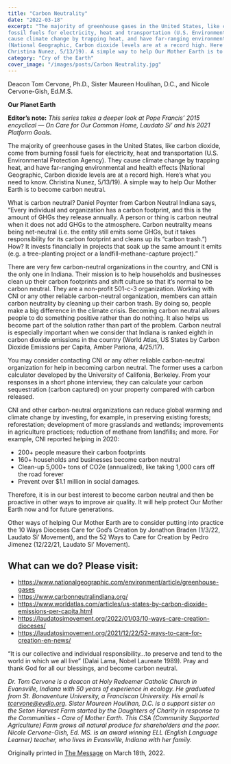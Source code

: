 ```yaml
---
title: "Carbon Neutrality"
date: "2022-03-18"
excerpt: "The majority of greenhouse gases in the United States, like carbon dioxide, come from burning
fossil fuels for electricity, heat and transportation (U.S. Environmental Protection Agency). They
cause climate change by trapping heat, and have far-ranging environmental and health effects
(National Geographic, Carbon dioxide levels are at a record high. Here’s what you need to know.
Christina Nunez, 5/13/19). A simple way to help Our Mother Earth is to become carbon neutral."
category: "Cry of the Earth"
cover_image: "/images/posts/Carbon Neutrality.jpg"
---
```


Deacon Tom Cervone, Ph.D., Sister Maureen Houlihan, D.C., and Nicole Cervone-Gish, Ed.M.S.

**Our Planet Earth**

**Editor’s note:**
_This series takes a deeper look at Pope Francis’ 2015 encyclical ― On Care for Our Common
Home, Laudato Si’ and his 2021 Platform Goals._

The majority of greenhouse gases in the United States, like carbon dioxide, come from burning
fossil fuels for electricity, heat and transportation (U.S. Environmental Protection Agency). They
cause climate change by trapping heat, and have far-ranging environmental and health effects
(National Geographic, Carbon dioxide levels are at a record high. Here’s what you need to know.
Christina Nunez, 5/13/19). A simple way to help Our Mother Earth is to become carbon neutral.

What is carbon neutral? Daniel Poynter from Carbon Neutral Indiana says, “Every individual and
organization has a carbon footprint, and this is the amount of GHGs they release annually. A
person or thing is carbon neutral when it does not add GHGs to the atmosphere. Carbon
neutrality means being net-neutral (i.e. the entity still emits some GHGs, but it takes
responsibility for its carbon footprint and cleans up its “carbon trash.”) How? It invests
financially in projects that soak up the same amount it emits (e.g. a tree-planting project or a
landfill-methane-capture project).”

There are very few carbon-neutral organizations in the country, and CNI is the only one in
Indiana. Their mission is to help households and businesses clean up their carbon footprints and
shift culture so that it’s normal to be carbon neutral. They are a non-profit 501-c-3 organization.
Working with CNI or any other reliable carbon-neutral organization, members can attain carbon
neutrality by cleaning up their carbon trash. By doing so, people make a big difference in the
climate crisis. Becoming carbon neutral allows people to do something positive rather than do
nothing. It also helps us become part of the solution rather than part of the problem. Carbon
neutral is especially important when we consider that Indiana is ranked eighth in carbon dioxide
emissions in the country (World Atlas, US States by Carbon Dioxide Emissions per Capita,
Amber Pariona, 4/25/17).

You may consider contacting CNI or any other reliable carbon-neutral organization for help in
becoming carbon neutral. The former uses a carbon calculator developed by the University of
Califonia, Berkeley. From your responses in a short phone interview, they can calculate your
carbon sequestration (carbon captured) on your property compared with carbon released.

CNI and other carbon-neutral organizations can reduce global warming and climate change by
investing, for example, in preserving existing forests; reforestation; development of more
grasslands and wetlands; improvements in agriculture practices; reduction of methane from
landfills; and more. For example, CNI reported helping in 2020:

- 200+ people measure their carbon footprints
- 160+ households and businesses become carbon neutral
- Clean-up 5,000+ tons of CO2e (annualized), like taking 1,000 cars off the road forever
- Prevent over $1.1 million in social damages.

Therefore, it is in our best interest to become carbon neutral and then be proactive in other ways
to improve air quality. It will help protect Our Mother Earth now and for future generations.

Other ways of helping Our Mother Earth are to consider putting into practice the 10 Ways
Dioceses Care for God’s Creation by Jonathon Braden (1/3/22, Laudato Si’ Movement), and the
52 Ways to Care for Creation by Pedro Jimenez (12/22/21, Laudato Si’ Movement).

## What can we do? Please visit:

- https://www.nationalgeographic.com/environment/article/greenhouse-gases
- https://www.carbonneutralindiana.org/
- https://www.worldatlas.com/articles/us-states-by-carbon-dioxide-emissions-per-capita.html
- https://laudatosimovement.org/2022/01/03/10-ways-care-creation-dioceses/
- https://laudatosimovement.org/2021/12/22/52-ways-to-care-for-creation-en-news/

“It is our collective and individual responsibility…to preserve and tend to the world in which we
all live” (Dalai Lama, Nobel Laureate 1989). Pray and thank God for all our blessings, and
become carbon neutral.

_Dr. Tom Cervone is a deacon at Holy Redeemer Catholic Church in Evansville, Indiana with 50
years of experience in ecology. He graduated from St. Bonaventure University, a Franciscan
University. His email is tcervone@evdio.org. Sister Maureen Houlihan, D.C. is a support sister
on the Seton Harvest Farm started by the Daughters of Charity in response to the Communities -
Care of Mother Earth. This CSA (Community Supported Agriculture) Farm grows all natural
produce for shareholders and the poor. Nicole Cervone-Gish, Ed. MS. is an award winning ELL
(English Language Learner) teacher, who lives in Evansville, Indiana with her family._

Originally printed in [The Message](https://evdiomessage.org/) on March 18th, 2022.
